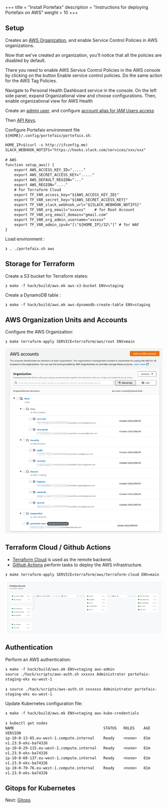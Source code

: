 +++
title = "Install Portefaix"
description = "Instructions for deploying Portefaix on AWS"
weight = 10
+++

<a id="aws"></a>

## Setup

Creates an [AWS Organization](https://docs.aws.amazon.com/organizations/latest/userguide/orgs_manage_accounts_create.html), and enable Service Control Policies in AWS organizations.

Now that we’ve created an organization, you’ll notice that all the policies are disabled by default.

There you need to enable AWS Service Control Policies in the AWS console by clicking on the button Enable service control policies. Do the same action for the AWS Tag Policies.

Navigate to Personal Health Dashboard service in the console. On the left side panel, expand Organizational view and choose configurations. Then, enable organizational view for AWS Health

Create an [admin user](https://docs.aws.amazon.com/IAM/latest/UserGuide/getting-started_create-admin-group.html), and configure [account alias for IAM Users access](https://docs.aws.amazon.com/IAM/latest/UserGuide/getting-started_how-users-sign-in.html)

Then [API Keys](https://console.aws.amazon.com/iam/home?#/security_credentials).

Configure Portefaix environment file `${HOME}/.config/portefaix/portefaix.sh`:

```shell
HOME_IP=$(curl -s http://ifconfig.me)
SLACK_WEBHOOK_NOTIFS="https://hooks.slack.com/services/xxx/xxx"

# AWS
function setup_aws() {
    export AWS_ACCESS_KEY_ID="....."
    export AWS_SECRET_ACCESS_KEY="....."
    export AWS_DEFAULT_REGION="..."
    export AWS_REGION="...."
    # For Terraform Cloud
    export TF_VAR_access_key="${AWS_ACCESS_KEY_ID}"
    export TF_VAR_secret_key="${AWS_SECRET_ACCESS_KEY}"
    export TF_VAR_slack_webhook_url="${SLACK_WEBHOOK_NOTIFS}"
    export TF_VAR_org_email="xxxxxx"    # for Root Account
    export TF_VAR_org_email_domain="gmail.com"
    export TF_VAR_org_admin_username="xxxxxx"
    export TF_VAR_admin_ipv4="[\"${HOME_IP}/32\"]" # for WAF
}
```

Load environment :

```shell
❯ . ./portefaix.sh aws
```

## Storage for Terraform

Create a S3 bucket for Terraform states:

```shell
❯ make -f hack/build/aws.mk aws-s3-bucket ENV=staging
```

Create a DynamoDB table :

```shell
❯ make -f hack/build/aws.mk aws-dynamodb-create-table ENV=staging
```

## AWS Organization Units and Accounts

Configure the AWS Organization:

```shell
❯ make terraform-apply SERVICE=terraform/aws/root ENV=main
```

<img src="/docs/images/aws_organization.png" alt="
Portefaix AWS organization" class="mt-3 mb-3 rounded">

<a id="aws-terraform-cloud"></a>

## Terraform Cloud / Github Actions

* [Terraform Cloud](https://terraform.cloud) is used as the remote backend.
* [Github Actions](https://github.com/features/actions) perform tasks to deploy the AWS infrastructure.

```shell
❯ make terraform-apply SERVICE=terraform/aws/terraform-cloud ENV=main
```

<img src="/docs/images/portefaix-aws-deploy.png" alt="Portefaix AWS deployment" class="mt-3 mb-3 rounded">

<a id="aws-gitops"></a>

## Authentication

Perform an AWS authentication:

```shell
❯ make -f hack/build/aws.mk ENV=staging aws-admin
source ./hack/scripts/aws-auth.sh xxxxxx Administrator portefaix-staging-eks eu-west-1

❯ source ./hack/scripts/aws-auth.sh xxxxxxx Administrator portefaix-staging-eks eu-west-1
```

Update Kubernetes configuration file:

```shell
❯ make -f hack/build/aws.mk ENV=staging aws-kube-credentials

❯ kubectl get nodes
NAME                                        STATUS   ROLES    AGE   VERSION
ip-10-0-13-85.eu-west-1.compute.internal    Ready    <none>   81m   v1.23.9-eks-ba74326
ip-10-0-29-115.eu-west-1.compute.internal   Ready    <none>   81m   v1.23.9-eks-ba74326
ip-10-0-60-137.eu-west-1.compute.internal   Ready    <none>   81m   v1.23.9-eks-ba74326
ip-10-0-70-76.eu-west-1.compute.internal    Ready    <none>   81m   v1.23.9-eks-ba74326
```

## Gitops for Kubernetes

Next: [Gitops](/docs/gitops)